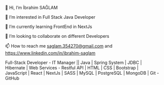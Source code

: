    👋 Hi, I’m İbrahim SAĞLAM

 👀 I’m interested in Full Stack Java Developer
 
 🌱 I’m currently learning FrontEnd in NextJs
 
 💞️ I’m looking to collaborate on different Developers
 
 📫 How to reach me saglam.354270@gmail.com and https://www.linkedin.com/in/ibrahim-saglam

 Full-Stack Developer - IT Manager || Java | Spring System  | JDBC | Hibernate | Web Services - Restful API | HTML | CSS | Bootstrap | JavaScript | React | NextJs | SASS | MySQL | PostgreSQL | MongoDB | Git - GitHub


<!---
ibrahim354270/ibrahim354270 is a ✨ special ✨ repository because its `README.md` (this file) appears on your GitHub profile.
You can click the Preview link to take a look at your changes.
--->
